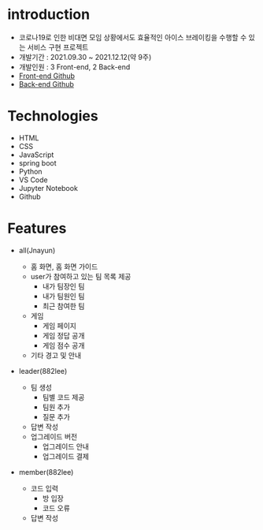 # introduction

* 코로나19로 인한 비대면 모임 상황에서도 효율적인 아이스 브레이킹을 수행할 수 있는 서비스 구현 프로젝트
* 개발기간 : 2021.09.30 ~ 2021.12.12(약 9주)
* 개발인원 : 3 Front-end, 2 Back-end
* [Front-end Github](https://github.com/Ice-Breaking-Web-App/front-end)
* [Back-end Github](https://github.com/Ice-Breaking-Web-App/spring-boot-server)

# Technologies

* HTML
* CSS
* JavaScript
* spring boot
* Python
* VS Code
* Jupyter Notebook
* Github

# Features

* all(Jnayun)
   - 홈 화면, 홈 화면 가이드
   - user가 참여하고 있는 팀 목록 제공 
     - 내가 팀장인 팀
     - 내가 팀원인 팀
     - 최근 참여한 팀
   - 게임
     - 게임 페이지
     - 게임 정답 공개
     - 게임 점수 공개
   - 기타 경고 및 안내
   
* leader(882lee)
   - 팀 생성
     - 팀별 코드 제공
     - 팀원 추가
     - 질문 추가
   - 답변 작성
   - 업그레이드 버전
     - 업그레이드 안내
     - 업그레이드 결제
   
* member(882lee)
   - 코드 입력
      - 방 입장
      - 코드 오류
   - 답변 작성

